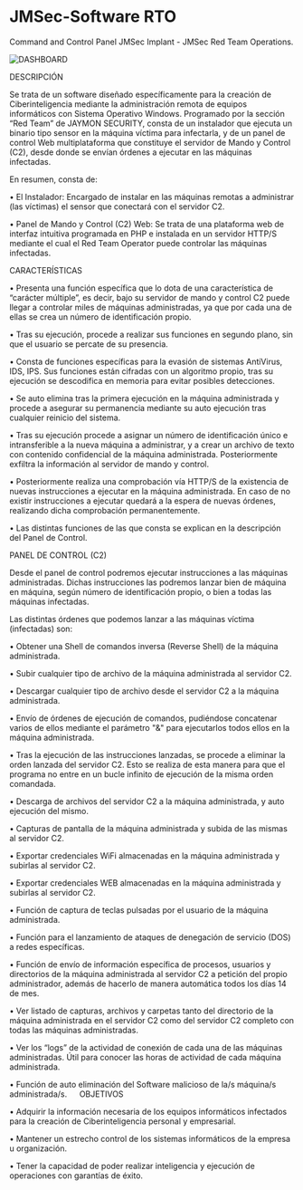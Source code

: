 # JMSec-Software RTO
Command and Control Panel JMSec Implant - JMSec Red Team Operations.


![DASHBOARD](https://user-images.githubusercontent.com/76411871/131404701-ff174a84-90a0-4523-8afe-f64623ec1bb8.png)


DESCRIPCIÓN

Se trata de un software diseñado específicamente para la creación de Ciberinteligencia mediante la administración remota de equipos informáticos con Sistema Operativo Windows.
Programado por la sección “Red Team” de JAYMON SECURITY, consta de un instalador que ejecuta un binario tipo sensor en la máquina víctima para infectarla, y de un panel de control  Web multiplataforma que constituye el servidor de Mando y Control (C2), desde donde se envían órdenes a ejecutar en las máquinas infectadas. 

En resumen, consta de: 

•	El Instalador: Encargado de instalar en las máquinas remotas a administrar (las víctimas) el sensor que conectará con el servidor C2.

•	Panel de Mando y Control (C2) Web: Se trata de una plataforma web de interfaz intuitiva programada en PHP e instalada en un servidor HTTP/S  mediante el cual el Red Team Operator puede controlar las máquinas infectadas.

CARACTERÍSTICAS

•	Presenta una función específica que lo dota de una característica de “carácter múltiple”, es decir, bajo su servidor de mando y control C2 puede llegar a controlar miles de máquinas administradas, ya que por cada una de ellas se crea un número de identificación propio. 

•	Tras su ejecución, procede a realizar sus funciones en segundo plano, sin que el usuario se percate de su presencia.

•	Consta de funciones específicas para la evasión de sistemas AntiVirus, IDS, IPS. Sus funciones están cifradas con un algoritmo propio, tras su ejecución se descodifica en memoria para evitar posibles detecciones.

•	Se auto elimina tras la primera ejecución en la máquina administrada y procede a asegurar su permanencia mediante su auto ejecución tras cualquier reinicio del sistema.

•	Tras su ejecución procede a asignar un número de identificación único e intransferible a la nueva máquina a administrar, y a crear un archivo de texto con contenido confidencial de la máquina administrada. Posteriormente exfiltra la información al servidor de mando y control.

•	Posteriormente realiza una comprobación vía HTTP/S de la existencia de nuevas instrucciones a ejecutar en la máquina administrada. En caso de no existir instrucciones a ejecutar quedará a la espera de nuevas órdenes, realizando dicha comprobación permanentemente.

•	Las distintas funciones de las que consta se explican en la descripción del Panel de Control.


PANEL DE CONTROL (C2)

Desde el panel de control podremos ejecutar instrucciones a las máquinas administradas. Dichas instrucciones las podremos lanzar bien de máquina en máquina, según número de identificación propio, o bien a todas las máquinas infectadas.

Las distintas órdenes que podemos lanzar a las máquinas víctima (infectadas) son:

•	Obtener una Shell de comandos inversa (Reverse Shell) de la máquina administrada.

•	Subir cualquier tipo de archivo de la máquina administrada al servidor C2.

•	Descargar cualquier tipo de archivo desde el servidor C2  a la máquina administrada.

•	Envío de órdenes de ejecución de comandos, pudiéndose concatenar varios de ellos mediante el parámetro "&" para ejecutarlos todos ellos en la máquina administrada.

•	Tras la ejecución de las instrucciones lanzadas, se procede a eliminar la orden lanzada del servidor C2. Esto se realiza de esta manera para que el programa no entre en un bucle infinito de ejecución de la misma orden comandada.

•	Descarga de archivos del servidor C2 a la máquina administrada, y auto ejecución del mismo.

•	Capturas de pantalla de la máquina administrada y subida de las mismas al servidor C2.

•	Exportar credenciales WiFi almacenadas en la máquina administrada y subirlas al servidor C2.

•	Exportar credenciales WEB almacenadas en la máquina administrada y subirlas al servidor C2.

•	Función de captura de teclas pulsadas por el usuario de la máquina administrada. 

•	Función para el lanzamiento de ataques de denegación de servicio (DOS) a redes específicas.

•	Función de envío de información específica de procesos, usuarios y directorios de la máquina administrada al servidor C2 a petición del propio administrador, además de hacerlo de manera automática todos los días 14 de mes.

•	Ver listado de capturas, archivos y carpetas tanto del directorio de la máquina administrada en el servidor C2 como del servidor C2 completo con todas las máquinas administradas.

•	Ver los “logs” de la actividad de conexión de cada una de las máquinas administradas. Útil para conocer las horas de actividad de cada máquina administrada.

•	Función de auto eliminación del Software malicioso de la/s máquina/s administrada/s. 
 
OBJETIVOS

•	Adquirir la información necesaria de los equipos informáticos infectados para la creación de Ciberinteligencia personal y empresarial.

•	Mantener un estrecho control de los sistemas informáticos de la empresa u organización.

•	Tener la capacidad de poder realizar inteligencia y ejecución de operaciones con garantías de éxito.
 
